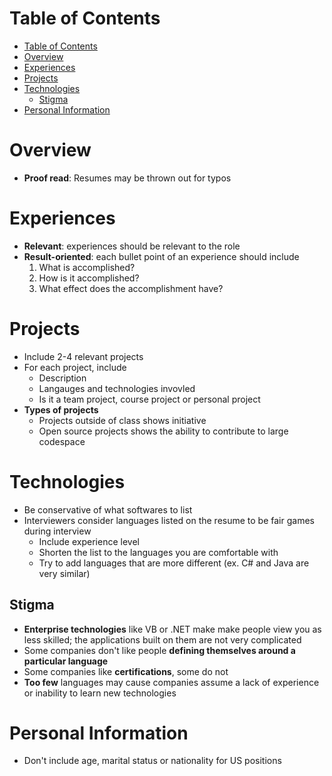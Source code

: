 # Table of Contents

- [Table of Contents](#table-of-contents)
- [Overview](#overview)
- [Experiences](#experiences)
- [Projects](#projects)
- [Technologies](#technologies)
  - [Stigma](#stigma)
- [Personal Information](#personal-information)

# Overview

- **Proof read**: Resumes may be thrown out for typos

# Experiences

- **Relevant**: experiences should be relevant to the role
- **Result-oriented**: each bullet point of an experience should include
  1. What is accomplished?
  2. How is it accomplished?
  3. What effect does the accomplishment have?

# Projects

- Include 2-4 relevant projects
- For each project, include
  - Description
  - Langauges and technologies invovled
  - Is it a team project, course project or personal project
- **Types of projects**
  - Projects outside of class shows initiative
  - Open source projects shows the ability to contribute to large codespace

# Technologies

- Be conservative of what softwares to list
- Interviewers consider languages listed on the resume to be fair games during
  interview
  - Include experience level
  - Shorten the list to the languages you are comfortable with
  - Try to add languages that are more different (ex. C# and Java are very
    similar)

## Stigma

- **Enterprise technologies** like VB or .NET make make people view you as less
  skilled; the applications built on them are not very complicated
- Some companies don't like people **defining themselves around a particular
  language**
- Some companies like **certifications**, some do not
- **Too few** languages may cause companies assume a lack of experience or
  inability to learn new technologies

# Personal Information

- Don't include age, marital status or nationality for US positions
